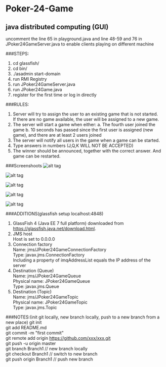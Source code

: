 Poker-24-Game
========================================================================
java distributed computing (GUI)
--------------------------------
uncomment the line 65 in playground.java and line 48-59 and 76 in JPoker24GameServer.java to enable clients playing on different machine

###STEPS:
1. cd glassfish/
2. cd bin/
3. ./asadmin start-domain
4. run RMI Registry
5. run JPoker24GameServer.java
6. run JPoker24Game.java
7. register for the first time or log in directly

###RULES:
1. Server will try to assign the user to an existing game that is not started. If there are no game available, the user will be assigned to a new game.
2. The server will start a game when either:
   a. The fourth user joined the game
   b. 10 seconds has passed since the first user is assigned (new game), and there are at least 2 users joined
3. The server will notify all users in the game when a game can be started.
4. Type answers in numbers (J,Q,K WILL NOT BE ACCEPTED)
5. The winner should be announced, together with the correct answer. And game can be restarted.

###Screenshoots
![alt tag](https://github.com/w34ma/Poker-24-Game/blob/game/pics/login.png)

![alt tag](https://github.com/w34ma/Poker-24-Game/blob/game/pics/register.png)

![alt tag](https://github.com/w34ma/Poker-24-Game/blob/game/pics/info.png)

![alt tag](https://github.com/w34ma/Poker-24-Game/blob/game/pics/play.png)

![alt tag](https://github.com/w34ma/Poker-24-Game/blob/game/pics/leadboard.png)

###ADDITIONS(glassfish setup localhost:4848)
1. GlassFish 4 (Java EE 7 full platform) downloaded from</br>
   https://glassfish.java.net/download.html.
2. JMS host</br>
   Host is set to 0.0.0.0
3. Connection factory</br>
   Name: jms/JPoker24GameConnectionFactory</br>
   Type: javax.jms.ConnectionFactory</br>
   Including a property of imqAddressList equals the IP address of the server
4. Destination (Queue)</br>
   Name: jms/JPoker24GameQueue</br>
   Physical name: JPoker24GameQueue</br>
   Type: javax.jms.Queue
5. Destination (Topic)</br>
   Name: jms/JPoker24GameTopic</br>
   Physical name: JPoker24GameTopic</br>
   Type: javax.jms.Topic

###NOTES:(init git locally, new branch locally, push to a new branch from a new place)
git init </br>
git add README.md </br>
git commit -m "first commit" </br>
git remote add origin https://github.com/xxx/xxx.git </br>
git push -u origin master </br>
git branch Branch1 // new branch locally </br> 
git checkout Branch1 // switch to new branch </br>
git push origin Branch1 // push new branch </br>



